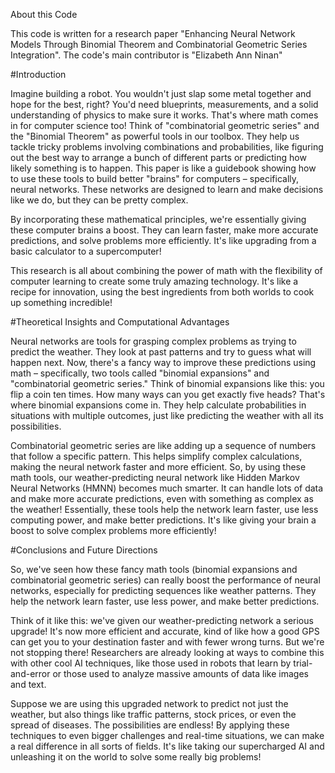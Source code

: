 About this Code

This code is written for a research paper "Enhancing Neural Network Models Through Binomial Theorem and Combinatorial Geometric Series Integration".
The code's main contributor is "Elizabeth Ann Ninan"


#Introduction

Imagine building a robot. You wouldn't just slap some metal together and hope for the best, right? You'd need blueprints, measurements, and a solid understanding of physics to make sure it works. That's where math comes in for computer science too!
Think of "combinatorial geometric series" and the "Binomial Theorem" as powerful tools in our toolbox. They help us tackle tricky problems involving combinations and probabilities, like figuring out the best way to arrange a bunch of different parts or predicting how likely something is to happen.
This paper is like a guidebook showing how to use these tools to build better "brains" for computers – specifically, neural networks. These networks are designed to learn and make decisions like we do, but they can be pretty complex.

By incorporating these mathematical principles, we're essentially giving these computer brains a boost. They can learn faster, make more accurate predictions, and solve problems more efficiently. It's like upgrading from a basic calculator to a supercomputer!

This research is all about combining the power of math with the flexibility of computer learning to create some truly amazing technology. It's like a recipe for innovation, using the best ingredients from both worlds to cook up something incredible!



#Theoretical Insights and Computational Advantages

Neural networks are tools for grasping complex problems as trying to predict the weather. They look at past patterns and try to guess what will happen next. Now, there's a fancy way to improve these predictions using math – specifically, two tools called "binomial expansions" and "combinatorial geometric series."
Think of binomial expansions like this: you flip a coin ten times. How many ways can you get exactly five heads? That's where binomial expansions come in. They help calculate probabilities in situations with multiple outcomes, just like predicting the weather with all its possibilities.

Combinatorial geometric series are like adding up a sequence of numbers that follow a specific pattern. This helps simplify complex calculations, making the neural network faster and more efficient.
So, by using these math tools, our weather-predicting neural network like Hidden Markov Neural Networks (HMNN) becomes much smarter. It can handle lots of data and make more accurate predictions, even with something as complex as the weather!
Essentially, these tools help the network learn faster, use less computing power, and make better predictions. It's like giving your brain a boost to solve complex problems more efficiently!


#Conclusions and Future Directions

So, we've seen how these fancy math tools (binomial expansions and combinatorial geometric series) can really boost the performance of neural networks, especially for predicting sequences like weather patterns. They help the network learn faster, use less power, and make better predictions.

Think of it like this: we've given our weather-predicting network a serious upgrade! It's now more efficient and accurate, kind of like how a good GPS can get you to your destination faster and with fewer wrong turns.
But we're not stopping there! Researchers are already looking at ways to combine this with other cool AI techniques, like those used in robots that learn by trial-and-error or those used to analyze massive amounts of data like images and text.

Suppose we are using this upgraded network to predict not just the weather, but also things like traffic patterns, stock prices, or even the spread of diseases. The possibilities are endless!
By applying these techniques to even bigger challenges and real-time situations, we can make a real difference in all sorts of fields. It's like taking our supercharged AI and unleashing it on the world to solve some really big problems!
